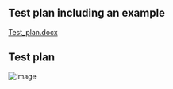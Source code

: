 ## Test plan including an example
[Test_plan.docx](uploads/a361636f9964bc70773ee9dfe4ea161d/Test_plan.docx)
## Test plan
![image](uploads/52f8367e605864ab0d89c2865a2598b0/image.png)